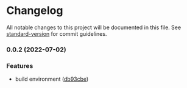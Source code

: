 # Changelog

All notable changes to this project will be documented in this file. See [standard-version](https://github.com/conventional-changelog/standard-version) for commit guidelines.

### 0.0.2 (2022-07-02)


### Features

* build environment ([db93cbe](https://github.com/Laishuxin/api-for-next-demo/commit/db93cbe77949b91ab5935fe455f24ba70f3be7c2))
